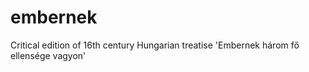 # embernek
Critical edition of 16th century Hungarian treatise 'Embernek három fő ellensége vagyon'
